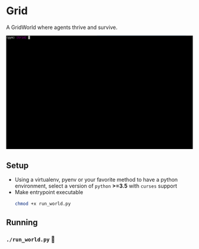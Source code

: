 # Grid
A GridWorld where agents thrive and survive.

[![Demo](./docs/demo.gif)](https://asciinema.org/a/bgVamqfTqLoTPHBGnaWM7xgm5)

## Setup

- Using a virtualenv, pyenv or your favorite method to have a python environment, select a version of `python` **>=3.5** with `curses` support
- Make entrypoint executable
  ```bash
  chmod +x run_world.py
  ```

## Running

### `./run_world.py` 🚀
